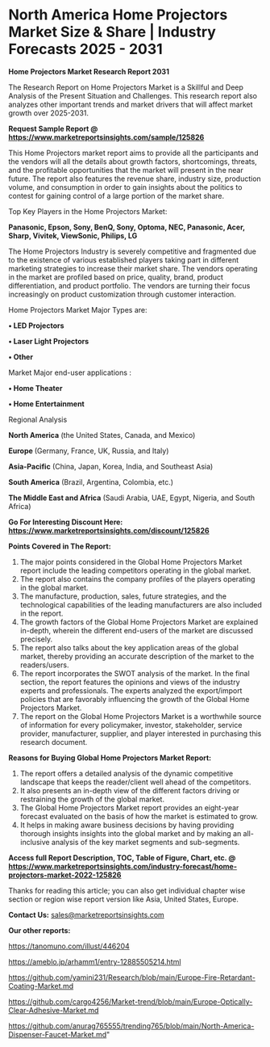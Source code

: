 # North America Home Projectors Market Size & Share | Industry Forecasts 2025 - 2031

<strong>Home Projectors Market Research Report 2031</strong>

The Research Report on Home Projectors Market is a Skillful and Deep Analysis of the Present Situation and Challenges. This research report also analyzes other important trends and market drivers that will affect market growth over 2025-2031.

<strong>Request Sample Report @ <a href=https://www.marketreportsinsights.com/sample/125826>https://www.marketreportsinsights.com/sample/125826</a></strong>

This Home Projectors market report aims to provide all the participants and the vendors will all the details about growth factors, shortcomings, threats, and the profitable opportunities that the market will present in the near future. The report also features the revenue share, industry size, production volume, and consumption in order to gain insights about the politics to contest for gaining control of a large portion of the market share.

Top Key Players in the Home Projectors Market:

<strong>Panasonic, Epson, Sony, BenQ, Sony, Optoma, NEC, Panasonic, Acer, Sharp, Vivitek, ViewSonic, Philips, LG</strong>

The Home Projectors Industry is severely competitive and fragmented due to the existence of various established players taking part in different marketing strategies to increase their market share. The vendors operating in the market are profiled based on price, quality, brand, product differentiation, and product portfolio. The vendors are turning their focus increasingly on product customization through customer interaction.

Home Projectors Market Major Types are:

<strong>• LED Projectors

• Laser Light Projectors

• Other</strong>

Market Major end-user applications :

<strong>• Home Theater

• Home Entertainment</strong>

Regional Analysis

</u><strong><b>North America</b></strong> (the United States, Canada, and Mexico)

<strong><b>Europe </b></strong>(Germany, France, UK, Russia, and Italy)

<strong><b>Asia-Pacific</b></strong> (China, Japan, Korea, India, and Southeast Asia)

<strong><b>South America</b></strong> (Brazil, Argentina, Colombia, etc.)

<strong><b>The Middle East and Africa</b></strong> (Saudi Arabia, UAE, Egypt, Nigeria, and South Africa)

<strong>Go For Interesting Discount Here: <a href=https://www.marketreportsinsights.com/discount/125826>https://www.marketreportsinsights.com/discount/125826</a></strong>

<strong>Points Covered in The Report:</strong>
<ol>
  <li>The major points considered in the Global Home Projectors Market report include the leading competitors operating in the global market.</li>
  <li>The report also contains the company profiles of the players operating in the global market.</li>
  <li>The manufacture, production, sales, future strategies, and the technological capabilities of the leading manufacturers are also included in the report.</li>
  <li>The growth factors of the Global Home Projectors Market are explained in-depth, wherein the different end-users of the market are discussed precisely.</li>
  <li>The report also talks about the key application areas of the global market, thereby providing an accurate description of the market to the readers/users.</li>
  <li>The report incorporates the SWOT analysis of the market. In the final section, the report features the opinions and views of the industry experts and professionals. The experts analyzed the export/import policies that are favorably influencing the growth of the Global Home Projectors Market.</li>
  <li>The report on the Global Home Projectors Market is a worthwhile source of information for every policymaker, investor, stakeholder, service provider, manufacturer, supplier, and player interested in purchasing this research document.</li>
</ol>
<strong>Reasons for Buying Global Home Projectors Market Report:</strong>

<ol>
  <li>The report offers a detailed analysis of the dynamic competitive landscape that keeps the reader/client well ahead of the competitors.</li>
  <li>It also presents an in-depth view of the different factors driving or restraining the growth of the global market.</li>
  <li>The Global Home Projectors Market report provides an eight-year forecast evaluated on the basis of how the market is estimated to grow.</li>
  <li>It helps in making aware business decisions by having providing thorough insights insights into the global market and by making an all-inclusive analysis of the key market segments and sub-segments.</li>
</ol>
<strong>Access full Report Description, TOC, Table of Figure, Chart, etc. @ <a href=https://www.marketreportsinsights.com/industry-forecast/home-projectors-market-2022-125826>https://www.marketreportsinsights.com/industry-forecast/home-projectors-market-2022-125826</a></strong>


Thanks for reading this article; you can also get individual chapter wise section or region wise report version like Asia, United States, Europe.

<strong>Contact Us:</strong>
sales@marketreportsinsights.com

<strong>Our other reports:</strong>

<a href=https://tanomuno.com/illust/446204>https://tanomuno.com/illust/446204</a>

<a href=https://ameblo.jp/arhamm1/entry-12885505214.html>https://ameblo.jp/arhamm1/entry-12885505214.html</a>

<a href=https://github.com/yamini231/Research/blob/main/Europe-Fire-Retardant-Coating-Market.md>https://github.com/yamini231/Research/blob/main/Europe-Fire-Retardant-Coating-Market.md</a>

<a href=https://github.com/cargo4256/Market-trend/blob/main/Europe-Optically-Clear-Adhesive-Market.md>https://github.com/cargo4256/Market-trend/blob/main/Europe-Optically-Clear-Adhesive-Market.md</a>

<a href=https://github.com/anurag765555/trending765/blob/main/North-America-Dispenser-Faucet-Market.md>https://github.com/anurag765555/trending765/blob/main/North-America-Dispenser-Faucet-Market.md</a>"
